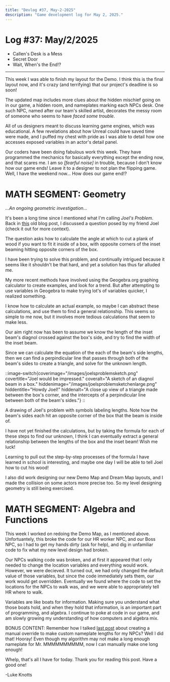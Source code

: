 ```yaml
---
title: "Devlog #37, May-2-2025"
description: "Game development log for May 2, 2025."
---
```


# Log <span class="date">#</span>37: <span class="date">May/2/2025</span>

<ul>
<li class="summary">Callen's Desk is a Mess</li>
<li class="summary"><span class="willhide">Secret Door</span></li>
<li class="summary">Wait, When's the End!?</li>
</ul>

---

This week I was able to finish my layout for the Demo. I think this is the final layout now, and it's crazy (and terrifying) that our project's deadline is so soon!

The updated map includes more clues about the hidden mischief going on in our game, a hidden room, and nameplates marking each NPCs desk. One such NPC, named after our team's skilled artist, decorates the messy room of someone who seems to have <i>faced some trouble.</i>

All of us designers meant to discuss learning game engines, which was educational. A few revelations about how Unreal could have saved time were made, and I puffed my chest with pride as I was able to detail how one accesses exposed variables in an actor's detail panel.

Our coders have been doing fabulous work this week. They have programmed the mechanics for basically everything except the ending now, and that scares me. I am so <i>[fearful noise]</i> in trouble, because I don't know how our game ends! Leave it to a designer to not plan the flipping game. Well, I have the weekend now... How does our game end!?

<h1>MATH SEGMENT: Geometry</h1>

<i>...An ongoing geometric investigation...</i>

It's been a long time since I mentioned what I'm calling <i>Joel's Problem</i>. Back in <a href="/devlog/jan-9-2025" class="inline-link">this</a> old blog post, I discussed a question posed by my friend Joel (check it out for more context).

The question asks how to calculate the angle at which to cut a plank of wood if you want to fit it inside of a box, with opposite corners of the inset beaming hitting opposite corners of the box.

I have been trying to solve this problem, and continually intrigued because it seems like it shouldn't be that hard, and yet a solution has thus far alluded me.

My more recent methods have involved using the Geogebra.org graphing calculator to create examples, and look for a trend. But after attempting to use variables in Geogebra to make trying lot's of variables quicker, I realized something.

I know how to calculate an actual example, so maybe I can abstract these calculations, and use them to find a general relationship. This seems so simple to me now, but it involves more tedious calculations that seem to make less.

Our aim right now has been to assume we know the length of the inset beam's diagnol crossed against the box's side, and try to find the width of the inset beam.

Since we can calculate the equation of the each of the beam's side lengths, then we can find a perpindicular line that passes through both of the beam's sides to create a triangle, and solve for the unknown length.

::image-switch{coverimage="/images/joelsproblemsketch.png" covertitle="Joel would be impressed." coveralt="A sketch of an diagnol beam in a box." hiddenimage="/images/joelsproblemsketchenlarge.png" hiddentitle="Howdy Joel!" hiddenalt="A close up view of a triangle made between the box's corner, and the intercepts of a perpindicular line between both of the beam's sides."}
::

<span class="image-desc">A drawing of Joel's problem with symbols labeling lengths. Note how the beam's sides each hit an opposite corner of the box that the beam is inside of.</span>

I have not yet finished the calculations, but by taking the formula for each of these steps to find our unknown, I think I can eventually extract a general relationship between the lengths of the box and the inset beam! Wish me luck!

Learning to pull out the step-by-step processes of the formula I have learned in school is interesting, and maybe one day I will be able to tell Joel how to cut his wood!

I also did work designing our new Demo Map and Dream Map layouts, and I made the collision on some actors more precise too. So my level designing geometry is still being exercised.

<h1>MATH SEGMENT: Algebra and Functions</h1>

This week I worked on redoing the Demo Map, as I mentioned above. Unfortuantely, this broke the code for our HR worker NPC, and our Boss NPC, so I had to get my hands dirty (ask for help), and dig in unfamiliar code to fix what my new level design had broken.

Our NPCs walking code was broken, and at first it appeared that I only needed to change the location variables and everything would work. However, we were decieved. It turned out, we had only changed the default value of those variables, but since the code immediately sets them, our work would get overridden. Eventually we found where the code to set the locations for the NPCs to walk was, and we were able to appropriately tell HR where to walk.

Variables are like boats for information. Making sure you understand what those boats hold, and when they hold that information, is an important part of programming, and algebra. I continue to poke at code in our game, and am slowly growing my understanding of how computers and algebra mix.

BONUS CONTENT: Remember how I talked <a href="/devlog/apr-24-2025" class="inline-link">last post</a> about creating a manual override to make custom nameplate lengths for my NPCs? Well I did that! Hooray! Even though my algorithm may not make a long enough nameplate for Mr. MMMMMMMMMM, now I can manually make one long enough!

Whelp, that's all I have for today. Thank you for reading this post. Have a good one!

<p class="signature">-Luke Knotts</p>
